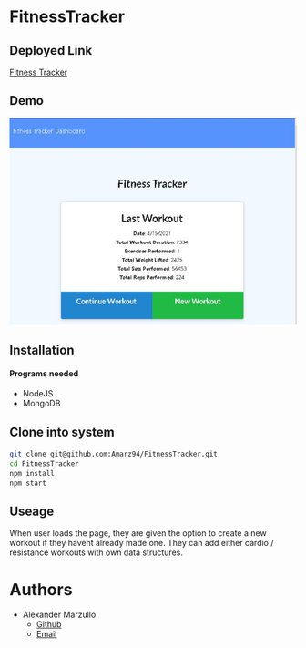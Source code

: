 # FitnessTracker

## Deployed Link

[Fitness Tracker](https://mysterious-brushlands-78660.herokuapp.com/)

## Demo

![](public/images/Demoimage.JPG)


## Installation

#### Programs needed
* NodeJS
* MongoDB

## Clone into system

```bash
git clone git@github.com:Amarz94/FitnessTracker.git
cd FitnessTracker
npm install
npm start
```

## Useage
When user loads the page, they are given the option to create a new workout if they havent already made one. They can add either cardio / resistance workouts with own data structures.


# Authors
- Alexander Marzullo
    - [Github](https://www.github.com/Amarz94)
    - [Email](marzullo94@gmail.com)
